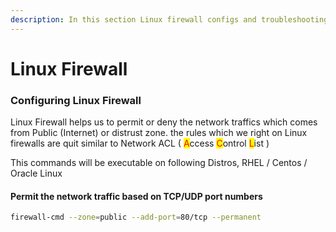 ```yaml
---
description: In this section Linux firewall configs and troubleshooting are documented
---
```


# Linux Firewall

### Configuring Linux Firewall

Linux Firewall helps us to permit or deny the network traffics which comes from Public (Internet) or distrust zone. the rules which we right on Linux firewalls are quit similar to Network ACL ( <mark style="color:red;">A</mark>ccess <mark style="color:red;">C</mark>ontrol <mark style="color:red;">L</mark>ist )

This commands will be executable on following Distros, RHEL / Centos / Oracle Linux

#### Permit the network traffic based on TCP/UDP port numbers

```bash
firewall-cmd --zone=public --add-port=80/tcp --permanent
```
